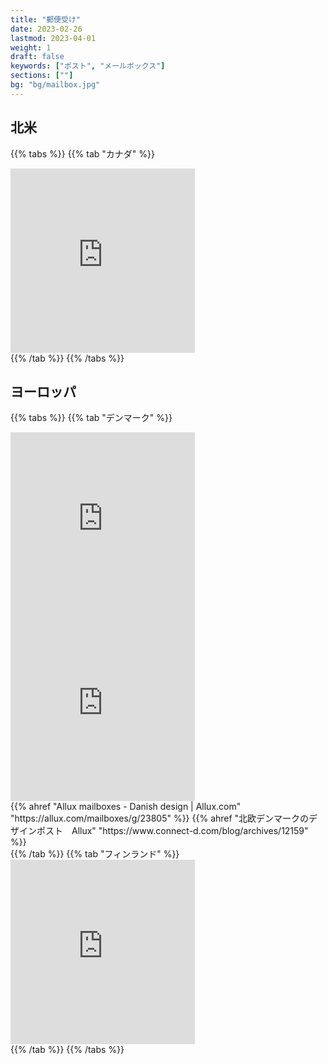 ```yaml
---
title: "郵便受け"
date: 2023-02-26
lastmod: 2023-04-01
weight: 1
draft: false
keywords: ["ポスト", "メールボックス"]
sections: [""]
bg: "bg/mailbox.jpg"
---
```


## 北米

{{% tabs  %}}
{{% tab "カナダ" %}}
<div class="googlemap-if">
<iframe src="https://www.google.com/maps/embed?pb=!4v1678703640824!6m8!1m7!1see7lbH8z6VlP-kyaCpiG1w!2m2!1d53.48965882370678!2d-113.634464100946!3f226.08441967633695!4f-8.080226562909004!5f3.2514918248733777" width="295" height="295" style="border:0;" allowfullscreen="" loading="lazy" referrerpolicy="no-referrer-when-downgrade"></iframe>
</div>
{{% /tab %}}
{{% /tabs %}}


## ヨーロッパ


{{% tabs  %}}
{{% tab "デンマーク" %}}
<div class="googlemap-if">
<iframe src="https://www.google.com/maps/embed?pb=!4v1677753969610!6m8!1m7!1sGqC9bT7Q1mXN9GgWVj_dbw!2m2!1d56.83386888032697!2d9.895537010466764!3f51.25252282672981!4f-7.525991922657369!5f3.325193203789971" width="295" height="295" style="border:0;" allowfullscreen="" loading="lazy" referrerpolicy="no-referrer-when-downgrade"></iframe>
<iframe src="https://www.google.com/maps/embed?pb=!4v1677754056739!6m8!1m7!1sEA5WxFI8gpTfQv4nXOuMiQ!2m2!1d56.34870782152683!2d8.626798351138516!3f285.61503260624806!4f-11.031693857773476!5f3.325193203789971" width="295" height="295" style="border:0;" allowfullscreen="" loading="lazy" referrerpolicy="no-referrer-when-downgrade"></iframe>
<div class="description-wide">
{{% ahref "Allux mailboxes - Danish design | Allux.com" "https://allux.com/mailboxes/g/23805" %}}
{{% ahref "北欧デンマークのデザインポスト　Allux" "https://www.connect-d.com/blog/archives/12159" %}}
</div>
</div>
{{% /tab %}}
{{% tab "フィンランド" %}}
<div class="googlemap-if">
<iframe src="https://www.google.com/maps/embed?pb=!4v1678796446546!6m8!1m7!1sTYY_6Kg-JFMKmI39sOMQFw!2m2!1d62.5993058489174!2d29.83295553053044!3f117.95691324192228!4f-21.74142845956169!5f1.7390853202168377" width="295" height="295" style="border:0;" allowfullscreen="" loading="lazy" referrerpolicy="no-referrer-when-downgrade"></iframe>
</div>
{{% /tab %}}
{{% /tabs %}}
